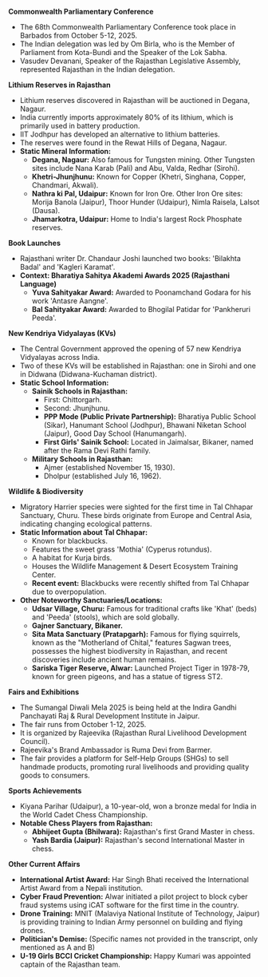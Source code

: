 **Commonwealth Parliamentary Conference**

*   The 68th Commonwealth Parliamentary Conference took place in Barbados from October 5-12, 2025.
*   The Indian delegation was led by Om Birla, who is the Member of Parliament from Kota-Bundi and the Speaker of the Lok Sabha.
*   Vasudev Devanani, Speaker of the Rajasthan Legislative Assembly, represented Rajasthan in the Indian delegation.

**Lithium Reserves in Rajasthan**

*   Lithium reserves discovered in Rajasthan will be auctioned in Degana, Nagaur.
*   India currently imports approximately 80% of its lithium, which is primarily used in battery production.
*   IIT Jodhpur has developed an alternative to lithium batteries.
*   The reserves were found in the Rewat Hills of Degana, Nagaur.
*   **Static Mineral Information:**
    *   **Degana, Nagaur:** Also famous for Tungsten mining. Other Tungsten sites include Nana Karab (Pali) and Abu, Valda, Redhar (Sirohi).
    *   **Khetri-Jhunjhunu:** Known for Copper (Khetri, Singhana, Copper, Chandmari, Akwali).
    *   **Nathra ki Pal, Udaipur:** Known for Iron Ore. Other Iron Ore sites: Morija Banola (Jaipur), Thoor Hunder (Udaipur), Nimla Raisela, Lalsot (Dausa).
    *   **Jhamarkotra, Udaipur:** Home to India's largest Rock Phosphate reserves.

**Book Launches**

*   Rajasthani writer Dr. Chandaur Joshi launched two books: 'Bilakhta Badal' and 'Kagleri Karamat'.
*   **Context: Bharatiya Sahitya Akademi Awards 2025 (Rajasthani Language)**
    *   **Yuva Sahityakar Award:** Awarded to Poonamchand Godara for his work 'Antasre Aangne'.
    *   **Bal Sahityakar Award:** Awarded to Bhogilal Patidar for 'Pankheruri Peeda'.

**New Kendriya Vidyalayas (KVs)**

*   The Central Government approved the opening of 57 new Kendriya Vidyalayas across India.
*   Two of these KVs will be established in Rajasthan: one in Sirohi and one in Didwana (Didwana-Kuchaman district).
*   **Static School Information:**
    *   **Sainik Schools in Rajasthan:**
        *   First: Chittorgarh.
        *   Second: Jhunjhunu.
        *   **PPP Mode (Public Private Partnership):** Bharatiya Public School (Sikar), Hanumant School (Jodhpur), Bhawani Niketan School (Jaipur), Good Day School (Hanumangarh).
        *   **First Girls' Sainik School:** Located in Jaimalsar, Bikaner, named after the Rama Devi Rathi family.
    *   **Military Schools in Rajasthan:**
        *   Ajmer (established November 15, 1930).
        *   Dholpur (established July 16, 1962).

**Wildlife & Biodiversity**

*   Migratory Harrier species were sighted for the first time in Tal Chhapar Sanctuary, Churu. These birds originate from Europe and Central Asia, indicating changing ecological patterns.
*   **Static Information about Tal Chhapar:**
    *   Known for blackbucks.
    *   Features the sweet grass 'Mothia' (Cyperus rotundus).
    *   A habitat for Kurja birds.
    *   Houses the Wildlife Management & Desert Ecosystem Training Center.
    *   **Recent event:** Blackbucks were recently shifted from Tal Chhapar due to overpopulation.
*   **Other Noteworthy Sanctuaries/Locations:**
    *   **Udsar Village, Churu:** Famous for traditional crafts like 'Khat' (beds) and 'Peeda' (stools), which are sold globally.
    *   **Gajner Sanctuary, Bikaner.**
    *   **Sita Mata Sanctuary (Pratapgarh):** Famous for flying squirrels, known as the "Motherland of Chital," features Sagwan trees, possesses the highest biodiversity in Rajasthan, and recent discoveries include ancient human remains.
    *   **Sariska Tiger Reserve, Alwar:** Launched Project Tiger in 1978-79, known for green pigeons, and has a statue of tigress ST2.

**Fairs and Exhibitions**

*   The Sumangal Diwali Mela 2025 is being held at the Indira Gandhi Panchayati Raj & Rural Development Institute in Jaipur.
*   The fair runs from October 1-12, 2025.
*   It is organized by Rajeevika (Rajasthan Rural Livelihood Development Council).
*   Rajeevika's Brand Ambassador is Ruma Devi from Barmer.
*   The fair provides a platform for Self-Help Groups (SHGs) to sell handmade products, promoting rural livelihoods and providing quality goods to consumers.

**Sports Achievements**

*   Kiyana Parihar (Udaipur), a 10-year-old, won a bronze medal for India in the World Cadet Chess Championship.
*   **Notable Chess Players from Rajasthan:**
    *   **Abhijeet Gupta (Bhilwara):** Rajasthan's first Grand Master in chess.
    *   **Yash Bardia (Jaipur):** Rajasthan's second International Master in chess.

**Other Current Affairs**

*   **International Artist Award:** Har Singh Bhati received the International Artist Award from a Nepali institution.
*   **Cyber Fraud Prevention:** Alwar initiated a pilot project to block cyber fraud systems using iCAT software for the first time in the country.
*   **Drone Training:** MNIT (Malaviya National Institute of Technology, Jaipur) is providing training to Indian Army personnel on building and flying drones.
*   **Politician's Demise:** (Specific names not provided in the transcript, only mentioned as A and B)
*   **U-19 Girls BCCI Cricket Championship:** Happy Kumari was appointed captain of the Rajasthan team.